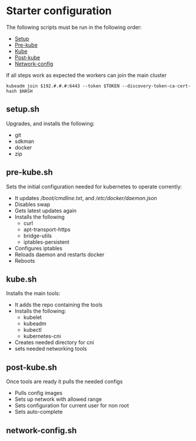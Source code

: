 # Starter configuration
The following scripts must be run in the following order:
- [Setup](#setupsh)
- [Pre-kube](#pre-kubesh)
- [Kube](#kubesh)
- [Post-kube](#post-kubesh)
- [Network-config](#network-configsh)

If all steps work as expected the workers can join the main cluster
``` 
kubeadm join $192.#.#.#:6443 --token $TOKEN --discovery-token-ca-cert-hash $HASH
```
## setup.sh
Upgrades, and installs the following:
- git
- sdkman
- docker
- zip

## pre-kube.sh
Sets the initial configuration needed for kubernetes to operate corrently:
* It updates _/boot/cmdline.txt_, and _/etc/docker/daemon.json_
* Disables swap
* Gets latest updates again
* Installs the following
    - curl
    - apt-transport-https
    - bridge-utils
    - iptables-persistent
* Configures iptables
* Reloads daemon and restarts docker
* Reboots

## kube.sh
Installs the main tools:
* It adds the repo containing the tools
* Installs the following:
    - kubelet
    - kubeadm
    - kubectl
    - kubernetes-cni
* Creates needed directory for cni
* sets needed networking tools

## post-kube.sh
Once tools are ready it pulls the needed configs
* Pulls config images
* Sets up network with allowed range
* Sets configuration for current user for non root
* Sets auto-complete

## network-config.sh

